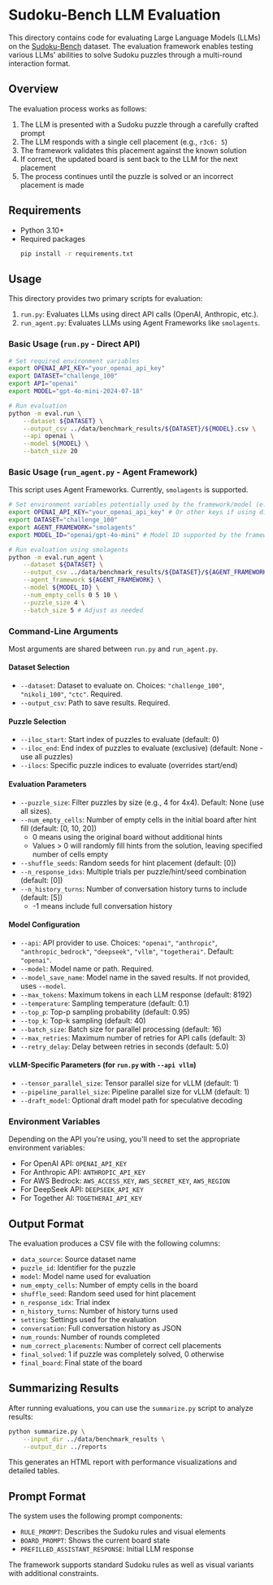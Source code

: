 # Sudoku-Bench LLM Evaluation

This directory contains code for evaluating Large Language Models (LLMs) on the [Sudoku-Bench](https://huggingface.co/datasets/SakanaAI/Sudoku-Bench) dataset. The evaluation framework enables testing various LLMs' abilities to solve Sudoku puzzles through a multi-round interaction format.

## Overview

The evaluation process works as follows:

1. The LLM is presented with a Sudoku puzzle through a carefully crafted prompt
2. The LLM responds with a single cell placement (e.g., `r3c6: 5`)
3. The framework validates this placement against the known solution
4. If correct, the updated board is sent back to the LLM for the next placement
5. The process continues until the puzzle is solved or an incorrect placement is made

## Requirements

- Python 3.10+
- Required packages
  ```bash
  pip install -r requirements.txt
  ```

## Usage

This directory provides two primary scripts for evaluation:

1.  `run.py`: Evaluates LLMs using direct API calls (OpenAI, Anthropic, etc.).
2.  `run_agent.py`: Evaluates LLMs using Agent Frameworks like `smolagents`.

### Basic Usage (`run.py` - Direct API)

```bash
# Set required environment variables
export OPENAI_API_KEY="your_openai_api_key"
export DATASET="challenge_100"
export API="openai"
export MODEL="gpt-4o-mini-2024-07-18"

# Run evaluation
python -m eval.run \
    --dataset ${DATASET} \
    --output_csv ../data/benchmark_results/${DATASET}/${MODEL}.csv \
    --api openai \
    --model ${MODEL} \
    --batch_size 20
```

### Basic Usage (`run_agent.py` - Agent Framework)

This script uses Agent Frameworks. Currently, `smolagents` is supported.

```bash
# Set environment variables potentially used by the framework/model (e.g., litellm)
export OPENAI_API_KEY="your_openai_api_key" # Or other keys if using different models via litellm
export DATASET="challenge_100"
export AGENT_FRAMEWORK="smolagents"
export MODEL_ID="openai/gpt-4o-mini" # Model ID supported by the framework (e.g., litellm)

# Run evaluation using smolagents
python -m eval.run_agent \
    --dataset ${DATASET} \
    --output_csv ../data/benchmark_results/${DATASET}/${AGENT_FRAMEWORK}-${MODEL_ID//\//-}.csv \
    --agent_framework ${AGENT_FRAMEWORK} \
    --model ${MODEL_ID} \
    --num_empty_cells 0 5 10 \
    --puzzle_size 4 \
    --batch_size 5 # Adjust as needed
```

### Command-Line Arguments

Most arguments are shared between `run.py` and `run_agent.py`.

#### Dataset Selection
- `--dataset`: Dataset to evaluate on. Choices: `"challenge_100"`, `"nikoli_100"`, `"ctc"`. Required.
- `--output_csv`: Path to save results. Required.

#### Puzzle Selection
- `--iloc_start`: Start index of puzzles to evaluate (default: 0)
- `--iloc_end`: End index of puzzles to evaluate (exclusive) (default: None - use all puzzles)
- `--ilocs`: Specific puzzle indices to evaluate (overrides start/end)

#### Evaluation Parameters
- `--puzzle_size`: Filter puzzles by size (e.g., 4 for 4x4). Default: None (use all sizes).
- `--num_empty_cells`: Number of empty cells in the initial board after hint fill (default: [0, 10, 20])
  - 0 means using the original board without additional hints
  - Values > 0 will randomly fill hints from the solution, leaving specified number of cells empty
- `--shuffle_seeds`: Random seeds for hint placement (default: [0])
- `--n_response_idxs`: Multiple trials per puzzle/hint/seed combination (default: [0])
- `--n_history_turns`: Number of conversation history turns to include (default: [5])
  - -1 means include full conversation history

#### Model Configuration
- `--api`: API provider to use. Choices: `"openai"`, `"anthropic"`, `"anthropic_bedrock"`, `"deepseek"`, `"vllm"`, `"togetherai"`. Default: `"openai"`.
- `--model`: Model name or path. Required.
- `--model_save_name`: Model name in the saved results. If not provided, uses `--model`.
- `--max_tokens`: Maximum tokens in each LLM response (default: 8192)
- `--temperature`: Sampling temperature (default: 0.1)
- `--top_p`: Top-p sampling probability (default: 0.95)
- `--top_k`: Top-k sampling (default: 40)
- `--batch_size`: Batch size for parallel processing (default: 16)
- `--max_retries`: Maximum number of retries for API calls (default: 3)
- `--retry_delay`: Delay between retries in seconds (default: 5.0)

#### vLLM-Specific Parameters (for `run.py` with `--api vllm`)
- `--tensor_parallel_size`: Tensor parallel size for vLLM (default: 1)
- `--pipeline_parallel_size`: Pipeline parallel size for vLLM (default: 1)
- `--draft_model`: Optional draft model path for speculative decoding

### Environment Variables

Depending on the API you're using, you'll need to set the appropriate environment variables:

- For OpenAI API: `OPENAI_API_KEY`
- For Anthropic API: `ANTHROPIC_API_KEY`
- For AWS Bedrock: `AWS_ACCESS_KEY`, `AWS_SECRET_KEY`, `AWS_REGION`
- For DeepSeek API: `DEEPSEEK_API_KEY`
- For Together AI: `TOGETHERAI_API_KEY`

## Output Format

The evaluation produces a CSV file with the following columns:

- `data_source`: Source dataset name
- `puzzle_id`: Identifier for the puzzle
- `model`: Model name used for evaluation
- `num_empty_cells`: Number of empty cells in the board
- `shuffle_seed`: Random seed used for hint placement
- `n_response_idx`: Trial index
- `n_history_turns`: Number of history turns used
- `setting`: Settings used for the evaluation
- `conversation`: Full conversation history as JSON
- `num_rounds`: Number of rounds completed
- `num_correct_placements`: Number of correct cell placements
- `final_solved`: 1 if puzzle was completely solved, 0 otherwise
- `final_board`: Final state of the board

## Summarizing Results

After running evaluations, you can use the `summarize.py` script to analyze results:

```bash
python summarize.py \
    --input_dir ../data/benchmark_results \
    --output_dir ../reports
```

This generates an HTML report with performance visualizations and detailed tables.

## Prompt Format

The system uses the following prompt components:
- `RULE_PROMPT`: Describes the Sudoku rules and visual elements
- `BOARD_PROMPT`: Shows the current board state
- `PREFILLED_ASSISTANT_RESPONSE`: Initial LLM response

The framework supports standard Sudoku rules as well as visual variants with additional constraints.
